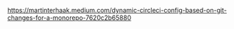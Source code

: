 https://martinterhaak.medium.com/dynamic-circleci-config-based-on-git-changes-for-a-monorepo-7620c2b65880
